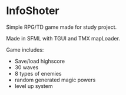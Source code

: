 # InfoShoter
Simple RPG/TD game made for study project.

Made in SFML with TGUI and TMX mapLoader.

Game includes:
- Save/load highscore
- 30 waves 
- 8 types of enemies
- random generated magic powers
- level up system
